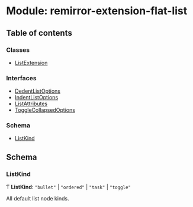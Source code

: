 # Module: remirror-extension-flat-list

## Table of contents

### Classes

- [ListExtension](../classes/remirror_extension_flat_list.ListExtension.md)

### Interfaces

- [DedentListOptions](../interfaces/remirror_extension_flat_list.DedentListOptions.md)
- [IndentListOptions](../interfaces/remirror_extension_flat_list.IndentListOptions.md)
- [ListAttributes](../interfaces/remirror_extension_flat_list.ListAttributes.md)
- [ToggleCollapsedOptions](../interfaces/remirror_extension_flat_list.ToggleCollapsedOptions.md)

### Schema

- [ListKind](remirror_extension_flat_list.md#listkind)

## Schema

### ListKind

Ƭ **ListKind**: ``"bullet"`` \| ``"ordered"`` \| ``"task"`` \| ``"toggle"``

All default list node kinds.
